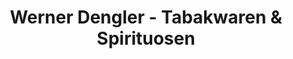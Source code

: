---
title: "Werner Dengler - Tabakwaren & Spirituosen"
url: /donauwoerth/werner-dengler-tabakwaren-und-spirituosen/
shop: Tabak
---